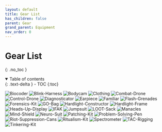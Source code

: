 ```yaml
---
layout: default
title: Gear List
has_children: false
parent: Gear
grand_parent: Equipment
nav_order: 0
---
```

# Gear List
{: .no_toc }

<details open markdown="block">
  <summary>
    Table of contents
  </summary>
  {: .text-delta }
- TOC
{:toc}
</details>

![Biocoder](Game/Blocks/Biocoder)
![Blink-Harness](Game/Blocks/Blink-Harness)
![Bodycam](Game/Blocks/Bodycam)
![Clothing](Game/Blocks/Clothing)
![Combat-Drone](Game/Blocks/Combat-Drone)
![Control-Drone](Game/Blocks/Control-Drone)
![Diagnosticator](Game/Blocks/Diagnosticator)
![Earpiece](Game/Blocks/Earpiece)
![Familiar](Game/Blocks/Familiar)
![Flash-Grenades](Game/Blocks/Flash-Grenades)
![Forensics-Kit](Game/Blocks/Forensics-Kit)
![GO-Bag](Game/Blocks/GO-Bag)
![Hardlight-Constructor](Game/Blocks/Hardlight-Constructor)
![Hardlight-Frame](Game/Blocks/Hardlight-Frame)
![Heads-Up-Display](Game/Blocks/Heads-Up-Display)
![IFAK](Game/Blocks/IFAK)
![Jumpsuit](Game/Blocks/Jumpsuit)
![LOOT-Sack](Game/Blocks/LOOT-Sack)
![Manacles](Game/Blocks/Manacles)
![Mind-Shield](Game/Blocks/Mind-Shield)
![Neuro-Suit](Game/Blocks/Neuro-Suit)
![Patching-Kit](Game/Blocks/Patching-Kit)
![Problem-Solving-Pen](Game/Blocks/Problem-Solving-Pen)
![Riot-Suppression-Cans](Game/Blocks/Riot-Suppression-Cans)
![Ritualism-Kit](Game/Blocks/Ritualism-Kit)
![Spectrometer](Game/Blocks/Spectrometer)
![TAC-Rigging](Game/Blocks/TAC-Rigging)
![Tinkering-Kit](Game/Blocks/Tinkering-Kit)